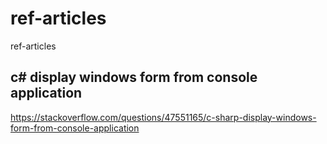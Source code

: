 # ref-articles
ref-articles

## c# display windows form from console application

https://stackoverflow.com/questions/47551165/c-sharp-display-windows-form-from-console-application
